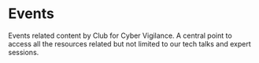 # Events
Events related content by Club for Cyber Vigilance. A central point to access all the resources related but not limited to our tech talks and expert sessions.
